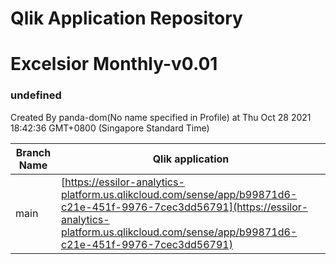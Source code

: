 # Qlik Application Repository 
# Excelsior Monthly-v0.01
### undefined
Created By panda-dom(No name specified in Profile) at Thu Oct 28 2021 18:42:36 GMT+0800 (Singapore Standard Time)

Branch Name|Qlik application
---|---
main|[https://essilor-analytics-platform.us.qlikcloud.com/sense/app/b99871d6-c21e-451f-9976-7cec3dd56791](https://essilor-analytics-platform.us.qlikcloud.com/sense/app/b99871d6-c21e-451f-9976-7cec3dd56791)
